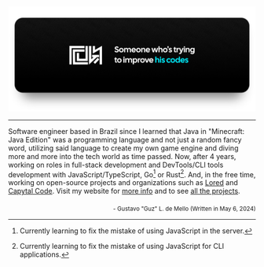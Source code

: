<div>
    <div align="center">
        <a href="https://guz.one/code">
            <img src="./static/profile-banner.svg" width="1000"/>
        </a>
    </div>
   <!--  <div align="center">
        <p>
           <a href="mailto:contact.guz013@gmail.com?subject=Job opportunity">
                <img src="./static/job-badge.svg"/>
            </a>
            <span> </span>
            <a href="https://guz.one">
                <img src="./static/website-badge.svg"/>
            </a>
            <span> </span> I still need to update this email
            <a href="mailto:contact.guz013@gmail.com?subject=GitHub profile&body=Nice profile btw!">
                <img src="./static/email-badge.svg"/>
            </a>
            <span> </span>
            <a href="https://codeberg.org/Guz013">
                <img src="./static/codeberg-badge.svg"/>
            </a>
            <span> </span>
            <a href="https://gitlab.com/Guz013">
                <img src="./static/gitlab-badge.svg"/>
            </a>
            <span> </span>
            <a href="https://twitter.com/guz013_">
                <img src="./static/twitter-badge.svg"/>
            </a>
            <span> </span>
            <a href="https://linkedin.com/in/guz013_">
                <img src="./static/linkedin-badge.svg"/>
            </a>
            <span> </span>
            <a href="https://mastodon.social/@guz013">
                <img src="./static/mastodon-badge.svg"/>
            </a>
            <span> </span>
            <a href="https://guzscode.tumblr.com">
                <img src="./static/tumblr-badge.svg"/>
            </a>
        </p> -->
    </div>
</div>

---

Software engineer based in Brazil since I learned that Java in "Minecraft: Java
Edition" was a programming language and not just a random fancy word, utilizing
said language to create my own game engine and diving more and more into the
tech world as time passed. Now, after 4 years, working on roles in
full-stack development and DevTools/CLI tools development with
JavaScript/TypeScript, Go[^1] or Rust[^2]. And, in the free time, working on
open-source projects and organizations such as
[Lored](https://forge.capytal.company/LoredDev) and [Capytal
Code](https://forge.capytal.company/capytalcode). Visit my website for [more
info](https://guz.one/about) and to see [all the
projects](https://forge.capytal.company/explore/repos).

<p align="right"><sub>- Gustavo "Guz" L. de Mello (Written in May 6, 2024)</sub></p>

[^1]: Currently learning to fix the mistake of using JavaScript in the server.
[^2]: Currently learning to fix the mistake of using JavaScript for CLI applications.
